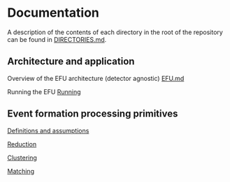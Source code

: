 # Documentation
A description of the contents of each directory in the root of the repository can be found in [DIRECTORIES.md](DIRECTORIES.md).


## Architecture and application
Overview of the EFU architecture (detector agnostic)
[EFU.md](EFU.md)

Running the EFU
[Running](../src/efu/efu.md)


## Event formation processing primitives
[Definitions and assumptions](../src/common/reduction/primitives.md)

[Reduction](../src/common/reduction/reduction.md)

[Clustering](../src/common/reduction/clustering/clusterer.md)

[Matching](../src/common/reduction/matching/matcher.md)
